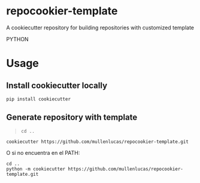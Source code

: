 # repocookier-template
A cookiecutter repository for building repositories with customized template

PYTHON

# Usage

## Install cookiecutter locally

```
pip install cookiecutter
```

## Generate repository with template

> `cd ..`

```
cookiecutter https://github.com/mullenlucas/repocookier-template.git
```

O si no encuentra en el PATH:

```
cd ..
python -m cookiecutter https://github.com/mullenlucas/repocookier-template.git
```

